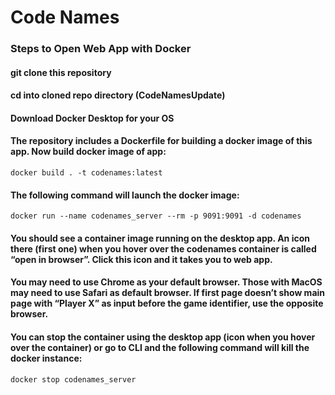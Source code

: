 # Code Names

### Steps to Open Web App with Docker

#### git clone this repository

#### cd into cloned repo directory (CodeNamesUpdate)

#### Download Docker Desktop for your OS

#### The repository includes a Dockerfile for building a docker image of this app. Now build docker image of app:

```
docker build . -t codenames:latest
```

#### The following command will launch the docker image:

```
docker run --name codenames_server --rm -p 9091:9091 -d codenames
```

#### You should see a container image running on the desktop app. An icon there (first one) when you hover over the codenames container is called “open in browser”. Click this icon and it takes you to web app.

#### You may need to use Chrome as your default browser. Those with MacOS may need to use Safari as default browser. If first page doesn’t show main page with “Player X” as input before the game identifier, use the opposite browser.

#### You can stop the container using the desktop app (icon when you hover over the container) or go to CLI and the following command will kill the docker instance:

```
docker stop codenames_server
```
